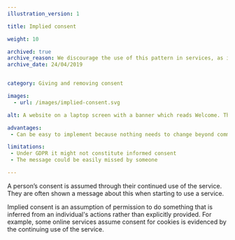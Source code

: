 ```yaml
---
illustration_version: 1

title: Implied consent

weight: 10

archived: true
archive_reason: We discourage the use of this pattern in services, as in our view it does not help the user give informed consent.
archive_date: 24/04/2019


category: Giving and removing consent

images:
  - url: /images/implied-consent.svg

alt: A website on a laptop screen with a banner which reads Welcome. This site uses cookies, read our policy here.

advantages:
 - Can be easy to implement because nothing needs to change beyond communicating the message

limitations:
 - Under GDPR it might not constitute informed consent
 - The message could be easily missed by someone

---
```


A person’s consent is assumed through their continued use of the service. They are often shown a message about this when starting to use a service.

Implied consent is an assumption of permission to do something that is inferred from an individual's actions rather than explicitly provided. For example, some online services assume consent for cookies is evidenced by the continuing use of the service.
